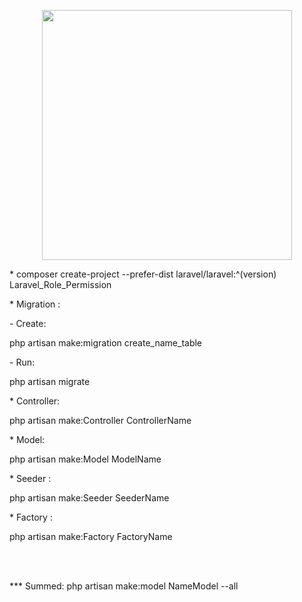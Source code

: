 <p align="center"><a href="https://laravel.com" target="_blank"><img src="https://raw.githubusercontent.com/laravel/art/master/logo-lockup/5%20SVG/2%20CMYK/1%20Full%20Color/laravel-logolockup-cmyk-red.svg" width="400"></a></p>
<p align="left">* composer create-project --prefer-dist laravel/laravel:^(version) Laravel_Role_Permission</p>
<p align="left">* Migration <Create table>:</p>
<p align="left">  - Create:  </p>
<p align="left">  php artisan make:migration create_name_table</p>
<p align="left">  - Run:</p>
<p align="left">  php artisan migrate</p>
<p align="left">* Controller:</p>
<p align="left">  php artisan make:Controller ControllerName</p>
<p align="left">* Model:</p>
<p align="left">   php artisan make:Model ModelName</p>
<p align="left">* Seeder <Create Data for Table>:</p>
<p align="left">  php artisan make:Seeder SeederName</p>
<p align="left">* Factory <Pattern for Seeder>:</p>
<p align="left">  php artisan make:Factory FactoryName</p>
<br/><br/>
<p align="left">*** Summed: php artisan make:model NameModel --all</p>

